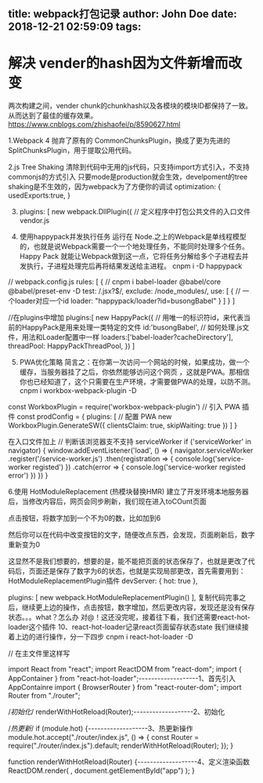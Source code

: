 title: webpack打包记录
author: John Doe
date: 2018-12-21 02:59:09
tags:
---
# 解决 vender的hash因为文件新增而改变
两次构建之间，vender chunk的chunkhash以及各模块的模块ID都保持了一致。从而达到了最佳的缓存效果。
https://www.cnblogs.com/zhishaofei/p/8590627.html

1.Webpack 4 抛弃了原有的 CommonChunksPlugin，换成了更为先进的 SplitChunksPlugin，用于提取公用代码。

2.js Tree Shaking
清除到代码中无用的js代码，只支持import方式引入，不支持commonjs的方式引入
只要mode是production就会生效，develpoment的tree shaking是不生效的，因为webpack为了方便你的调试
  optimization: {
    usedExports:true,
  }

3. plugins: [
        new webpack.DllPlugin({
            // 定义程序中打包公共文件的入口文件vendor.js
            
4. 使用happypack并发执行任务
运行在 Node.之上的Webpack是单线程模型的，也就是说Webpack需要一个一个地处理任务，不能同时处理多个任务。 Happy Pack 就能让Webpack做到这一点，它将任务分解给多个子进程去并发执行，子进程处理完后再将结果发送给主进程。
cnpm i -D happypack
 
// webpack.config.js
 rules: [
     {
        // cnpm i babel-loader @babel/core @babel/preset-env -D
        test: /\.jsx?$/,
        exclude: /node_modules/,
        use: [
          {
            // 一个loader对应一个id
            loader: "happypack/loader?id=busongBabel"
          }
        ]
      }
      ]
 
//在plugins中增加
plugins:[
      new HappyPack({
      // 用唯一的标识符id，来代表当前的HappyPack是用来处理一类特定的文件
      id:'busongBabel',
      // 如何处理.js文件，用法和Loader配置中一样
      loaders:['babel-loader?cacheDirectory'],
      threadPool: HappyPackThreadPool,
  })
]


5. PWA优化策略
简言之：在你第一次访问一个网站的时候，如果成功，做一个缓存，当服务器挂了之后，你依然能够访问这个网页 ，这就是PWA。那相信你也已经知道了，这个只需要在生产环境，才需要做PWA的处理，以防不测。
 cnpm i workbox-webpack-plugin -D

const WorkboxPlugin = require('workbox-webpack-plugin') // 引入 PWA 插件
const prodConfig = {
  plugins: [
    // 配置 PWA
    new WorkboxPlugin.GenerateSW({
      clientsClaim: true,
      skipWaiting: true
    })
  ]
}

在入口文件加上
// 判断该浏览器支不支持 serviceWorker
if ('serviceWorker' in navigator) {
  window.addEventListener('load', () => {
    navigator.serviceWorker
      .register('/service-worker.js')
      .then(registration => {
        console.log('service-worker registed')
      })
      .catch(error => {
        console.log('service-worker registed error')
      })
  })
}

6.使用 HotModuleReplacement (热模块替换HMR)
建立了开发环境本地服务器 后，当修改内容后，网页会同步刷新，我们现在进入toCOunt页面


点击按钮，将数字加到一个不为0的数，比如加到6


然后你可以在代码中改变按钮的文字，随便改点东西，会发现，页面刷新后，数字重新变为0


这显然不是我们想要的，想要的是，能不能把页面的状态保存了，也就是更改了代码后，页面还是保存了数字为6的状态，也就是实现局部更改，首先需要用到：HotModuleReplacementPlugin插件
devServer: {
    hot: true
},
 
plugins: [
    new webpack.HotModuleReplacementPlugin()
],
复制代码完事之后，继续更上边的操作，点击按钮，数字增加，然后更改内容，发现还是没有保存状态。。。what？怎么办
对@！这还没完呢，接着往下看，我们还需要react-hot-loader这个插件
10、react-hot-loader记录react页面留存状态state
我们继续接着上边的进行操作，分一下四步
cnpm i react-hot-loader -D
 
// 在主文件里这样写
 
import React from "react";
import ReactDOM from "react-dom";
import { AppContainer } from "react-hot-loader";-------------------1、首先引入AppContainre
import { BrowserRouter } from "react-router-dom";
import Router from "./router";
 
/*初始化*/
renderWithHotReload(Router);-------------------2、初始化
 
/*热更新*/
if (module.hot) {-------------------3、热更新操作
  module.hot.accept("./router/index.js", () => {
    const Router = require("./router/index.js").default;
    renderWithHotReload(Router);
  });
}
 
 
function renderWithHotReload(Router) {-------------------4、定义渲染函数
  ReactDOM.render(
    <AppContainer>
      <BrowserRouter>
        <Router />
      </BrowserRouter>
    </AppContainer>,
    document.getElementById("app")
  );
}
 